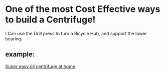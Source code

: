 # One of the most Cost Effective ways to build a Centrifuge!

I Can use the Drill press to turn a Bicycle Hub, and support the lower bearing.


## example:
[Super easy oil centrifuge at home](https://youtu.be/x8GFbcIyaoM)
